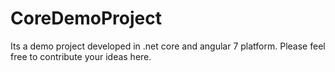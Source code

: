 # CoreDemoProject
Its a demo project developed in .net core and angular 7 platform. Please feel free to contribute your ideas here.
